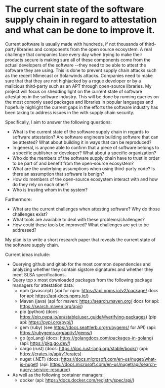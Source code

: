 # The current state of the software supply chain in regard to attestation and what can be done to improve it.

Current software is usually made with hundreds, if not thousands of third-party libraries and components from the open source ecosystem. A real challenge that companies face every day when trying to make their products secure is making sure all of these components come from the actual developers of the software --they need to be able to attest the software they are using. This is done to prevent supply chain attacks such as the recent Mimecast or Solarwinds attacks. Companies need to make sure that that they are not highjacked by a rogue developer or by a malicious third-party such as an APT through open-source libraries. My project will focus on shedding light on the current state of software attestation in the software industry. This will be done by running queries on the most comonly used packages and libraries in popular languages and hopefully highlight the current gaps in the efforts the software industry has been taking to address issues in the with supply chain security.

Specifically, I aim to answer the following questions:

- What is the current state of the software supply chain in regards to software attestation? Are software engineers building software that can be attested? What about building it in ways that can be reproduced?
- In general, is anyone able to confirm that a piece of software belongs to a specific publisher or developer? What about a specific organization?
- Who do the members of the software supply chain have to trust in order to be part of and benefit from the open-source ecosystem?
- What are the underlying assumptions when using third-party code? Is there an assumption that software is benign?
- How do members of the open-source ecosystem interact with and how do they rely on each other?
- Who is trusting whom in the system?

Furthermore:

- What are the current challenges when attesting software? Why do those challenges exist?
- What tools are available to deal with these problems/challenges?
- How could these tools be improved? What challenges are yet to be addressed?

My plan is to write a short research paper that reveals the current state of the software supply chain.

Current ideas include:

- Querying github and gitlab for the most common dependencies and analyzing whether they contain sigstore signatures and whether they meet SLSA specifications.
- Query top x most downloaded packages from the following package managers for attestation data:
  - npm (javascript) (api for npm: https://api.npms.io/v2/package/ docs for api: https://api-docs.npms.io/)
  - Maven (java) (api for maven: https://search.maven.org/ docs for api: https://search.maven.org/apis)
  - pip (python) (docs: https://pip.pypa.io/en/stable/user_guide/#verifying-packages) (pip api: https://pypi.org/pypi/)
  - gem (ruby) (see https://docs.seattlerb.org/rubygems/ for API) (api: https://rubygems.org/api/v1/gems/)
  - go (goLang) (docs: https://golangdocs.com/packages-in-golang) (api: https://pkg.go.dev/)
  - cargo (rust) (docs: https://doc.rust-lang.org/stable/book/) (api: https://crates.io/api/v1/crates)
  - nuget (.NET) (docs: https://docs.microsoft.com/en-us/nuget/what-is-nuget) (api: https://docs.microsoft.com/en-us/nuget/api/search-query-service-resource)
- As well as the following container managers:
  - docker (api: https://docs.docker.com/registry/spec/api/)
